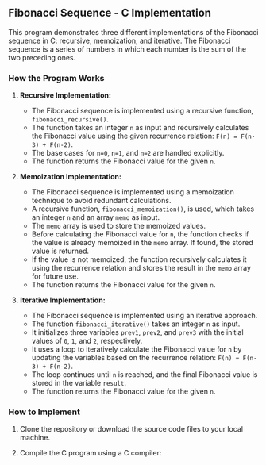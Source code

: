 ## Fibonacci Sequence - C Implementation

This program demonstrates three different implementations of the Fibonacci sequence in C: recursive, memoization, and iterative. The Fibonacci sequence is a series of numbers in which each number is the sum of the two preceding ones.

### How the Program Works

1. **Recursive Implementation:**
   - The Fibonacci sequence is implemented using a recursive function, `fibonacci_recursive()`.
   - The function takes an integer `n` as input and recursively calculates the Fibonacci value using the given recurrence relation: `F(n) = F(n-3) + F(n-2)`.
   - The base cases for `n=0`, `n=1`, and `n=2` are handled explicitly.
   - The function returns the Fibonacci value for the given `n`.

2. **Memoization Implementation:**
   - The Fibonacci sequence is implemented using a memoization technique to avoid redundant calculations.
   - A recursive function, `fibonacci_memoization()`, is used, which takes an integer `n` and an array `memo` as input.
   - The `memo` array is used to store the memoized values.
   - Before calculating the Fibonacci value for `n`, the function checks if the value is already memoized in the `memo` array. If found, the stored value is returned.
   - If the value is not memoized, the function recursively calculates it using the recurrence relation and stores the result in the `memo` array for future use.
   - The function returns the Fibonacci value for the given `n`.

3. **Iterative Implementation:**
   - The Fibonacci sequence is implemented using an iterative approach.
   - The function `fibonacci_iterative()` takes an integer `n` as input.
   - It initializes three variables `prev1`, `prev2`, and `prev3` with the initial values of `0`, `1`, and `2`, respectively.
   - It uses a loop to iteratively calculate the Fibonacci value for `n` by updating the variables based on the recurrence relation: `F(n) = F(n-3) + F(n-2)`.
   - The loop continues until `n` is reached, and the final Fibonacci value is stored in the variable `result`.
   - The function returns the Fibonacci value for the given `n`.

### How to Implement

1. Clone the repository or download the source code files to your local machine.

2. Compile the C program using a C compiler:
